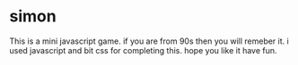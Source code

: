 # simon
This is a mini javascript game.
if you are from 90s then you will remeber it.
i used javascript and bit css for completing this.
hope you like it have fun.
